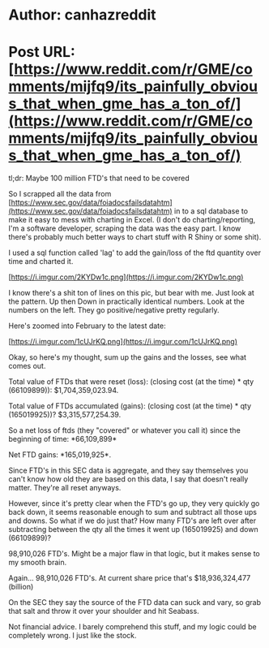 # Author: canhazreddit
# Post URL: [https://www.reddit.com/r/GME/comments/mijfq9/its_painfully_obvious_that_when_gme_has_a_ton_of/](https://www.reddit.com/r/GME/comments/mijfq9/its_painfully_obvious_that_when_gme_has_a_ton_of/)


tl;dr:
Maybe 100 million FTD's that need to be covered


So I scrapped all the data from [https://www.sec.gov/data/foiadocsfailsdatahtm](https://www.sec.gov/data/foiadocsfailsdatahtm) in to a sql database to make it easy to mess with charting in Excel. (I don't do charting/reporting, I'm a software developer, scraping the data was the easy part. I know there's probably much better ways to chart stuff with R Shiny or some shit). 

I used a sql function called 'lag' to add the gain/loss of the ftd quantity over time and charted it.

[https://i.imgur.com/2KYDw1c.png](https://i.imgur.com/2KYDw1c.png)

I know there's a shit ton of lines on this pic, but bear with me. Just look at the pattern. Up then Down in practically identical numbers. Look at the numbers on the left. They go positive/negative pretty regularly. 

Here's zoomed into February to the latest date:

[https://i.imgur.com/1cUJrKQ.png](https://i.imgur.com/1cUJrKQ.png)

Okay, so here's my thought, sum up the gains and the losses, see what comes out.

Total value of FTDs that were reset (loss): (closing cost (at the time) \* qty (66109899)): $1,704,359,023.94. 

Total value of FTDs accumulated (gains): (closing cost (at the time) \* qty (165019925))? $3,315,577,254.39.

So a net loss of ftds (they "covered" or whatever you call it) since the beginning of time: \*66,109,899\*

Net FTD gains: \*165,019,925\*.

Since FTD's in this SEC data is aggregate, and they say themselves you can't know how old they are based on this data, I say that doesn't really matter. They're all reset anyways. 

However, since it's pretty clear when the FTD's go up, they very quickly go back down, it seems reasonable enough to sum and subtract all those ups and downs. So what if we do just that? How many FTD's are left over after subtracting between the qty all the times it went up (165019925) and down (66109899)? 

98,910,026 FTD's. Might be a major flaw in that logic, but it makes sense to my smooth brain. 

Again... 98,910,026 FTD's. At current share price that's $18,936,324,477 (billion)

On the SEC they say the source of the FTD data can suck and vary, so grab that salt and throw it over your shoulder and hit Seabass.

Not financial advice. I barely comprehend this stuff, and my logic could be completely wrong.  I just like the stock.